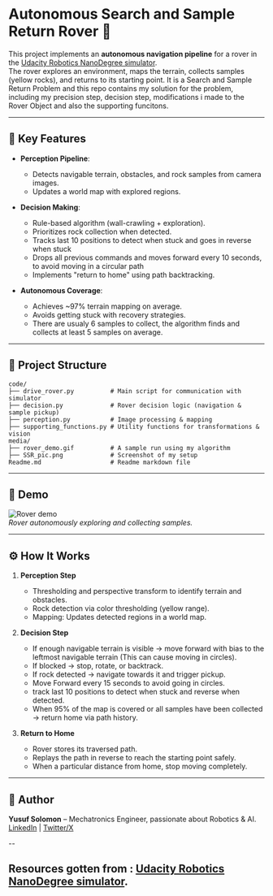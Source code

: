 # Autonomous Search and Sample Return Rover 🚀

This project implements an **autonomous navigation pipeline** for a rover in the [Udacity Robotics NanoDegree simulator](https://github.com/udacity/RoboND-Rover-Project).  
The rover explores an environment, maps the terrain, collects samples (yellow rocks), and returns to its starting point. It is a Search and Sample Return Problem and this repo contains my solution for the problem, including my precision step, decision step, modifications i made to the Rover Object and also the supporting funcitons.

---

## 🎯 Key Features
- **Perception Pipeline**:  
  - Detects navigable terrain, obstacles, and rock samples from camera images.  
  - Updates a world map with explored regions.  

- **Decision Making**:  
  - Rule-based algorithm (wall-crawling + exploration).  
  - Prioritizes rock collection when detected.
  - Tracks last 10 positions to detect when stuck and goes in reverse when stuck
  - Drops all previous commands and moves forward every 10 seconds, to avoid moving in a circular path  
  - Implements "return to home" using path backtracking.  

- **Autonomous Coverage**:  
  - Achieves ~97% terrain mapping on average.  
  - Avoids getting stuck with recovery strategies.
  - There are usualy 6 samples to collect, the algorithm finds and collects at least 5 samples on average.  

---

## 📂 Project Structure
```
code/
├── drive_rover.py          # Main script for communication with simulator
├── decision.py             # Rover decision logic (navigation & sample pickup)
├── perception.py           # Image processing & mapping
├── supporting_functions.py # Utility functions for transformations & vision
media/
├── rover_demo.gif          # A sample run using my algorithm
├── SSR_pic.png             # Screenshot of my setup
Readme.md                   # Readme markdown file 
```

---

## 📸 Demo

![Rover demo](media/rover_demo.gif)  
*Rover autonomously exploring and collecting samples.*

---

## ⚙️ How It Works
1. **Perception Step**  
   - Thresholding and perspective transform to identify terrain and obstacles.  
   - Rock detection via color thresholding (yellow range).  
   - Mapping: Updates detected regions in a world map.  

2. **Decision Step**  
   - If enough navigable terrain is visible → move forward with bias to the leftmost navigable terrain (This can cause moving in circles).  
   - If blocked → stop, rotate, or backtrack.  
   - If rock detected → navigate towards it and trigger pickup.
   - Move Forward every 15 seconds to avoid going in circles.
   - track last 10 positions to detect when stuck and reverse when detected. 
   - When 95% of the map is covered or all samples have been collected → return home via path history.  

3. **Return to Home**  
   - Rover stores its traversed path.  
   - Replays the path in reverse to reach the starting point safely. 
   - When a particular distance from home, stop moving completely. 

---

## 🙌 Author
**Yusuf Solomon** – Mechatronics Engineer, passionate about Robotics & AI.  
[LinkedIn](https://www.linkedin.com/in/yusuf-solomon) | [Twitter/X](https://x.com/I_BadaSZ)

--
## Resources gotten from :  [Udacity Robotics NanoDegree simulator](https://github.com/udacity/RoboND-Rover-Project). 
